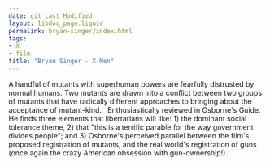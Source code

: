 ```yaml
---
date: git Last Modified
layout: libdoc_page.liquid
permalink: bryan-singer/index.html
tags:
- X
- film
title: "Bryan Singer - X-Men"
---
```


A handful of mutants with superhuman powers  are fearfully distrusted by normal humans. Two mutants are drawn  into a conflict between two groups of mutants that have radically  different approaches to bringing about the acceptance of  mutant-kind.
 
Enthusiastically reviewed in Osborne's  Guide. He finds three elements  that libertarians will like: 1) the dominant social tolerance theme,  2) that "this is a terrific parable for the way government divides  people"; and 3) Osborne's perceived parallel between the film's  proposed registration of mutants, and the real world's registration  of guns (once again the crazy American obsession with  gun-ownership!).